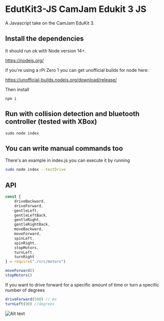 # EdutKit3-JS CamJam Edukit 3 JS

A Javascript take on the CamJam EduKit 3.

## Install the dependencies

It should run ok with Node version 14+.

https://nodejs.org/

if you're using a rPi Zero 1 you can get unofficial builds for node here:

https://unofficial-builds.nodejs.org/download/release/

Then install

```
npm i
```

## Run with collision detection and bluetooth controller (tested with XBox)
```
sudo node index
```

## You can write manual commands too

There's an example in index.js you can execute it by running

```sh
sudo node index --testDrive
```

## API

```javascript
const {
    driveBackward,
    driveForward,
    gentleLeft,
    gentleLeftBack,
    gentleRight,
    gentleRightBack,
    moveBackward,
    moveForward,
    spinLeft,
    spinRight,
    stopMotors,
    turnLeft,
    turnRight
} = require("./src/motors")

moveForward()
stopMotors()
```

If you want to drive forward for a specific amount of time or turn a specific number of degrees

```javascript
driveForward(500) // ms
turnLeft(90) //degrees
```

![Alt text](piXel.png?raw=true "CamJam EduKit 3")
